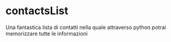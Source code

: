 # contactsList
Una fantastica lista di contatti nella quale attraverso python potrai memorizzare tutte le informazioni
